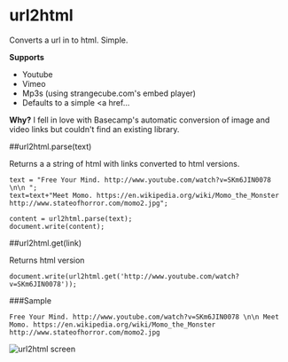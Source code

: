 url2html
========

Converts a url in to html. Simple. 

**Supports**

- Youtube
- Vimeo
- Mp3s (using strangecube.com's embed player)
- Defaults to a simple <a href...

**Why?** 
I fell in love with Basecamp's automatic conversion of image and video links but couldn't find an existing library.  
  
##url2html.parse(text)

Returns a a string of html with links converted to html versions.

    text = "Free Your Mind. http://www.youtube.com/watch?v=SKm6JIN0078 \n\n ";
    text=text+"Meet Momo. https://en.wikipedia.org/wiki/Momo_the_Monster http://www.stateofhorror.com/momo2.jpg"; 
        
    content = url2html.parse(text);
    document.write(content);

##url2html.get(link)

Returns html version

    document.write(url2html.get('http://www.youtube.com/watch?v=SKm6JIN0078'));

###Sample 
    
    Free Your Mind. http://www.youtube.com/watch?v=SKm6JIN0078 \n\n Meet Momo. https://en.wikipedia.org/wiki/Momo_the_Monster http://www.stateofhorror.com/momo2.jpg

![url2html screen](http://i.imgur.com/Jiya6LE.png)
